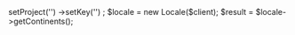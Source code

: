 <?php

use Appwrite\Client;
use Appwrite\Services\Locale;

$client = new Client();

$client
    ->setProject('')
    ->setKey('')
;

$locale = new Locale($client);

$result = $locale->getContinents();